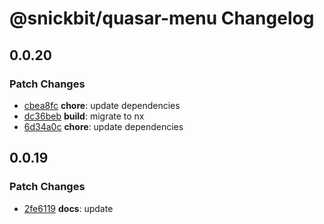 # @snickbit/quasar-menu Changelog

## 0.0.20

### Patch Changes

- [cbea8fc](https://github.com/snickbit/quasar/commit/cbea8fc) **chore**:  update dependencies
- [dc36beb](https://github.com/snickbit/quasar/commit/dc36beb) **build**:  migrate to nx
- [6d34a0c](https://github.com/snickbit/quasar/commit/6d34a0c) **chore**:  update dependencies


## 0.0.19

### Patch Changes

- [2fe6119](https://github.com/snickbit/quasar/commit/2fe6119) **docs**:  update

